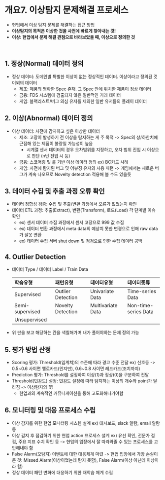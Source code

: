 # 개요7. 이상탐지 문제해결 프로세스
- 현업에서 이상 탐지 문제를 해결하는 접근 방법
- **이상탐지의 목적은 이상한 것을 사전에 빠르게 찾아내는 것!**
- **이상: 현업에서 문제 해결 관점으로 바라보았을 때, 이상으로 정의한 것**

</br>

## 1. 정상(Normal) 데이터 정의

- 정상 데이터: 도메인별 특별한 이상이 없는 정상적인 데이터. 이상이라고 정의된 것 이외의 데이터
  - 제조: 제품의 명확한 Spec 존재. 그 Spec 안에 위치한 제품이 정상 데이터 
  - 금융: FDS 시스템에 검출되지 않은 일반적인 거래 데이터
  - 게임: 블랙리스트/버그 의심 유저를 제외한 일반 유저들의 플레이 데이터

## 2. 이상(Abnormal) 데이터 정의
- 이상 데이터: 사전에 감지하고 싶은 이상한 데이터
  - 제조: 고장이 발생하기 전 이상을 탐지하는 게 주 목적 -> Spec의 상/하한치에 근접해 있는 제품이 불량일 가능성이 높음
    - 시계열 센서 데이터의 경우 오차범위를 지정하고, 오차 범위 진입 시 이상으로 판단 (n번 진입 시 등)
  - 금융: 스코어링 및 룰 기반 이상 데이터 정의 ex) BC카드 사례
  - 게임: 사전에 탐지된 버그 및 어뷰징 유저의 사용 패턴 
          -> 게임에서는 새로운 버그가 계속 나오므로 Novelty detection 적용해 볼 수도 있을듯 

## 3. 데이터 수집 및 추출 과정 오류 확인
- 데이터 정합성 검증: 수집 및 추출/변환 과정에서 오류가 없었는지 확인
- 데이터 ETL 과정: 추출(Extract), 변환(Transform), 로드(Load) 각 단계별 이슈 확인
  - ex) 센서 데이터 수집 과정에서 센서 고장으로 999 값 수집
  - ex) 데이터 변환 과정에서 meta data의 예상치 못한 변경으로 인해 raw data가 잘못 변환
  - ex) 데이터 수집 서버 shut down 및 점검으로 인한 수집 데이터 공백

## 4. Outlier Detection
- 데이터 Type / 데이터 Label / Train Data
 
  |학습유형|패턴유형|데이터유형|데이터종류|
  |:---|:---|:---|:---|
  | Supervised | Outlier Detection | Univariate Data | Time-series Data |
  | Semi-supervised | Novelty Detection | Multivariate Data | Non-time-series Data|
  | Unsupervised ||||

- 위 판을 보고 해당하는 칸을 색칠해가며 내가 풀어야하는 문제 정의 가능

## 5. 평가 방법 산정
- Scoring 평가: Threshold(임계치)의 수준에 따라 경고 수준 전달 ex) 신호등 -> 0.5\~0.6 사이면 옐로카드(인지만), 0.6\~0.8 사이면 레드카드(조치까지)
- Prediction 평가: Threshold를 설정하여 이상(1)과 정상(0)을 구분하여 전달
- Threshold(민감도) 설정: 민감도 설정에 따라 탐지하는 이상의 개수와 point가 달라짐 -> 이상탐지의 꽃!
   - 현업과의 계속적인 커뮤니케이션을 통해 고도화해나가야함
  
## 6. 모니터링 및 대응 프로세스 수립
- 이상 감지를 위한 현업 모니터링 시스템 설계 ex) 대시보드, slack 알람, email 알람 등
- 이상 감지 후 점검하기 위한 현업 action 프로세스 설계 ex) 유선 확인, 전문가 점검, 주요 지표 수치 확인 등
  -> 현업의 입장에서 잘 따라와줄 수 있는 프로세스를 고안해내야 함
- False Alarm(오탐지) 이벤트에 대한 대응체계 마련 
  -> 현업 입장에서 가장 손실이 큰 것: Missed Alarm(이상이었는데 탐지 못함), False Alarm(이상 아닌데 이상이라 함)
- 정상 데이터 패턴 변화에 대응하기 위한 재학습 체계 수립
